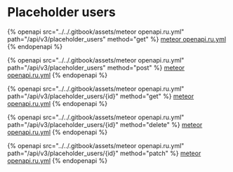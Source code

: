 # Placeholder users

{% openapi src="../../.gitbook/assets/meteor openapi.ru.yml" path="/api/v3/placeholder_users" method="get" %}
[meteor openapi.ru.yml](<../../.gitbook/assets/meteor openapi.ru.yml>)
{% endopenapi %}

{% openapi src="../../.gitbook/assets/meteor openapi.ru.yml" path="/api/v3/placeholder_users" method="post" %}
[meteor openapi.ru.yml](<../../.gitbook/assets/meteor openapi.ru.yml>)
{% endopenapi %}

{% openapi src="../../.gitbook/assets/meteor openapi.ru.yml" path="/api/v3/placeholder_users/{id}" method="get" %}
[meteor openapi.ru.yml](<../../.gitbook/assets/meteor openapi.ru.yml>)
{% endopenapi %}

{% openapi src="../../.gitbook/assets/meteor openapi.ru.yml" path="/api/v3/placeholder_users/{id}" method="delete" %}
[meteor openapi.ru.yml](<../../.gitbook/assets/meteor openapi.ru.yml>)
{% endopenapi %}

{% openapi src="../../.gitbook/assets/meteor openapi.ru.yml" path="/api/v3/placeholder_users/{id}" method="patch" %}
[meteor openapi.ru.yml](<../../.gitbook/assets/meteor openapi.ru.yml>)
{% endopenapi %}

